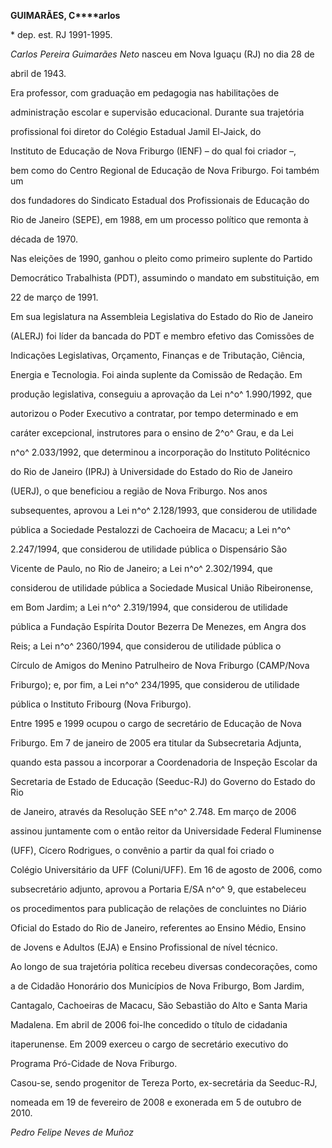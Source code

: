 **GUIMARÃES, C****arlos**



\* dep. est. RJ 1991-1995.



*Carlos Pereira Guimarães Neto* nasceu em Nova Iguaçu (RJ) no dia 28 de

abril de 1943.



Era professor, com graduação em pedagogia nas habilitações de

administração escolar e supervisão educacional. Durante sua trajetória

profissional foi diretor do Colégio Estadual Jamil El-Jaick, do

Instituto de Educação de Nova Friburgo (IENF) – do qual foi criador –,

bem como do Centro Regional de Educação de Nova Friburgo. Foi também um

dos fundadores do Sindicato Estadual dos Profissionais de Educação do

Rio de Janeiro (SEPE), em 1988, em um processo político que remonta à

década de 1970.



Nas eleições de 1990, ganhou o pleito como primeiro suplente do Partido

Democrático Trabalhista (PDT), assumindo o mandato em substituição, em

22 de março de 1991.



Em sua legislatura na Assembleia Legislativa do Estado do Rio de Janeiro

(ALERJ) foi líder da bancada do PDT e membro efetivo das Comissões de

Indicações Legislativas, Orçamento, Finanças e de Tributação, Ciência,

Energia e Tecnologia. Foi ainda suplente da Comissão de Redação. Em

produção legislativa, conseguiu a aprovação da Lei n^o^ 1.990/1992, que

autorizou o Poder Executivo a contratar, por tempo determinado e em

caráter excepcional, instrutores para o ensino de 2^o^ Grau, e da Lei

n^o^ 2.033/1992, que determinou a incorporação do Instituto Politécnico

do Rio de Janeiro (IPRJ) à Universidade do Estado do Rio de Janeiro

(UERJ), o que beneficiou a região de Nova Friburgo. Nos anos

subsequentes, aprovou a Lei n^o^ 2.128/1993, que considerou de utilidade

pública a Sociedade Pestalozzi de Cachoeira de Macacu; a Lei n^o^

2.247/1994, que considerou de utilidade pública o Dispensário São

Vicente de Paulo, no Rio de Janeiro; a Lei n^o^ 2.302/1994, que

considerou de utilidade pública a Sociedade Musical União Ribeironense,

em Bom Jardim; a Lei n^o^ 2.319/1994, que considerou de utilidade

pública a Fundação Espírita Doutor Bezerra De Menezes, em Angra dos

Reis; a Lei n^o^ 2360/1994, que considerou de utilidade pública o

Círculo de Amigos do Menino Patrulheiro de Nova Friburgo (CAMP/Nova

Friburgo); e, por fim, a Lei n^o^ 234/1995, que considerou de utilidade

pública o Instituto Fribourg (Nova Friburgo).



Entre 1995 e 1999 ocupou o cargo de secretário de Educação de Nova

Friburgo. Em 7 de janeiro de 2005 era titular da Subsecretaria Adjunta,

quando esta passou a incorporar a Coordenadoria de Inspeção Escolar da

Secretaria de Estado de Educação (Seeduc-RJ) do Governo do Estado do Rio

de Janeiro, através da Resolução SEE n^o^ 2.748. Em março de 2006

assinou juntamente com o então reitor da Universidade Federal Fluminense

(UFF), Cícero Rodrigues, o convênio a partir da qual foi criado o

Colégio Universitário da UFF (Coluni/UFF). Em 16 de agosto de 2006, como

subsecretário adjunto, aprovou a Portaria E/SA n^o^ 9, que estabeleceu

os procedimentos para publicação de relações de concluintes no Diário

Oficial do Estado do Rio de Janeiro, referentes ao Ensino Médio, Ensino

de Jovens e Adultos (EJA) e Ensino Profissional de nível técnico.



Ao longo de sua trajetória política recebeu diversas condecorações, como

a de Cidadão Honorário dos Municípios de Nova Friburgo, Bom Jardim,

Cantagalo, Cachoeiras de Macacu, São Sebastião do Alto e Santa Maria

Madalena. Em abril de 2006 foi-lhe concedido o título de cidadania

itaperunense. Em 2009 exerceu o cargo de secretário executivo do

Programa Pró-Cidade de Nova Friburgo.



Casou-se, sendo progenitor de Tereza Porto, ex-secretária da Seeduc-RJ,

nomeada em 19 de fevereiro de 2008 e exonerada em 5 de outubro de 2010.



*Pedro Felipe Neves de Muñoz*



